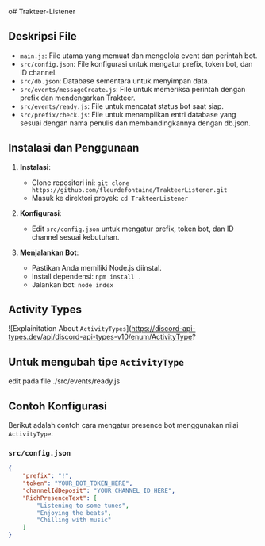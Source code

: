 o# Trakteer-Listener

## Deskripsi File

- `main.js`: File utama yang memuat dan mengelola event dan perintah bot.
- `src/config.json`: File konfigurasi untuk mengatur prefix, token bot, dan ID channel.
- `src/db.json`: Database sementara untuk menyimpan data.
- `src/events/messageCreate.js`: File untuk memeriksa perintah dengan prefix dan mendengarkan Trakteer.
- `src/events/ready.js`: File untuk mencatat status bot saat siap.
- `src/prefix/check.js`: File untuk menampilkan entri database yang sesuai dengan nama penulis dan membandingkannya dengan db.json.

## Instalasi dan Penggunaan

1. **Instalasi**:
   - Clone repositori ini: `git clone https://github.com/fleurdefontaine/TrakteerListener.git`
   - Masuk ke direktori proyek: `cd TrakteerListener`

2. **Konfigurasi**:
   - Edit `src/config.json` untuk mengatur prefix, token bot, dan ID channel sesuai kebutuhan.

3. **Menjalankan Bot**:
   - Pastikan Anda memiliki Node.js diinstal.
   - Install dependensi: `npm install .`
   - Jalankan bot: `node index`

## Activity Types
![Explainitation About `ActivityTypes`](https://discord-api-types.dev/api/discord-api-types-v10/enum/ActivityType?

## Untuk mengubah tipe `ActivityType`
edit pada file ./src/events/ready.js

## Contoh Konfigurasi

Berikut adalah contoh cara mengatur presence bot menggunakan nilai `ActivityType`:

### `src/config.json`

```json
{
    "prefix": "!",
    "token": "YOUR_BOT_TOKEN_HERE",
    "channelIdDeposit": "YOUR_CHANNEL_ID_HERE",
    "RichPresenceText": [
        "Listening to some tunes",
        "Enjoying the beats",
        "Chilling with music"
    ]
}

